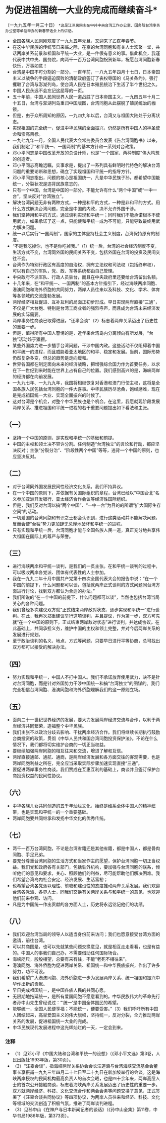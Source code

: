 # 为促进祖国统一大业的完成而继续奋斗*（一九九五年一月三十日）
`*这是江泽民同志在中共中央台湾工作办公室、国务院台湾事务办公室等单位举办的新春茶话会上的讲话。`- 全国各族人民刚刚欢度了一九九五年元旦，又迎来了乙亥年春节。
- 在这中华民族的传统节日来临之际，在京的台湾同胞和有关人士欢聚一堂，共话两岸关系前景和祖国和平统一大业，是一件很有意义的事。借此机会，我谨代表中共中央、国务院，向两千一百万台湾同胞祝贺新年，祝愿台湾同胞新春快乐，万事如意！- 台湾是中国不可分割的一部分。一百年前，一八九五年四月十七日，日本帝国主义以战争的手段逼迫腐败的清朝政府签订了丧权辱国的《马关条约》，强行攫取了台湾与澎湖列岛，使台湾人民在日本殖民统治下生活了半个世纪之久。
- 中国人民永远不会忘记这屈辱的一页。
- 五十年前，中国人民同世界人民一道战胜了日本帝国主义，一九四五年十月二十五日，台湾与澎湖列岛重归中国版图，台湾同胞从此摆脱了殖民统治的枷锁。
- 但是，由于众所周知的原因，一九四九年以后，台湾又与祖国大陆处于分离状态。
- 实现祖国的完全统一，促进中华民族的全面振兴，仍然是所有中国人的神圣使命和崇高目标。
- 一九七九年一月，全国人民代表大会常务委员会发表《告台湾同胞书》以来，我们制定了“和平统一、一国两制”的基本方针和一系列对台政策。
- 邓小平同志是中国改革开放的总设计师，也是“一个国家、两种制度”伟大构想的创造者。
- 邓小平同志高瞻远瞩，实事求是，提出了一系列具有鲜明时代特色的解决台湾问题的重要论断和思想，确立了实现祖国和平统一的指导方针。
- 邓小平同志指出，问题的核心是祖国统一，凡是中华民族子孙，都希望中国能统一，分裂状况是违背民族意志的。
- 只有一个中国，台湾是中国的一部分。不能允许有什么“两个中国”或“一中一台”，坚决反对“台湾独立”。
- 解决台湾问题无非有两种方式，一种是和平的方式，一种是非和平的方式。用什么方式解决台湾问题，完全是中国的内政，决不允许外国干涉。
- 我们坚持用和平的方式，通过谈判实现和平统一；同时我们不能承诺根本不使用武力，如果承诺了这一点，只能使和平统一成为不可能，只能导致最终用武力解决问题。
- 统一以后实行“一国两制”，国家的主体坚持社会主义制度，台湾保持原有的制度。
- “不是我吃掉你，也不是你吃掉我。”（1）统一后，台湾的社会经济制度不变，生活方式不变，台湾同外国的民间关系不变，包括外国在台湾的投资及民间交往不变。
- 台湾作为特别行政区有高度的自治权，拥有立法权和司法权（包括终审权），可以有自己的军队，党、政、军等系统都由自己管理。
- 中央政府不派军队、行政人员驻台，而且在中央政府里还要给台湾留出名额。
- 十几年来，在“和平统一、一国两制”的基本方针指引下，经过海峡两岸同胞、港澳同胞和海外侨胞的共同努力，两岸人员往来以及科技、文化、学术、体育等各领域的交流蓬勃发展。
- 两岸经济相互促进、互补互利的局面正初步形成。早日实现两岸直接“三通”，不仅是广大台胞、特别是台湾工商业者的强烈呼声，而且成为台湾未来经济发展的实际需要。
- 两岸事务性商谈已取得进展，“汪辜会谈”（2）标志着两岸关系迈出了历史性的重要一步。
- 但是，值得所有中国人警惕的是，近年来台湾岛内分离倾向有所发展，“台独”活动趋于猖獗。
- 某些外国势力进一步插手台湾问题，干涉中国内政。这些活动不仅阻碍着中国和平统一的进程，而且威胁着亚太地区的和平、稳定和发展。当前，国际形势仍然复杂多变，但总的趋势是走向缓和。
- 世界各国都在制定面向未来的经济战略，把增强综合国力作为首要任务，以求在下一世纪到来时能在世界上占有自己的位置。我们感到高兴的是，海峡两岸的经济都在向前发展。
- 一九九七年、一九九九年，我国将相继恢复对香港和澳门行使主权，这将是全国各族人民包括台湾同胞的一件大喜事。中华民族历尽沧桑，饱经磨难，现在是完成祖国统一大业、实现全面振兴的时候了。
- 这对台湾是个机会，对整个中华民族也是个机会。在这里，我愿就现阶段发展两岸关系、推进祖国和平统一进程的若干重要问题提出如下看法和主张。
## （一）
- 坚持一个中国的原则，是实现和平统一的基础和前提。
- 中国的主权和领土决不容许分割。任何制造“台湾独立”的言论和行动，都应坚决反对；主张“分裂分治”、“阶段性两个中国”等等，违背一个中国的原则，也应坚决反对。## （二）
- 对于台湾同外国发展民间性经济文化关系，我们不持异议。
- 在一个中国的原则下，并依据有关国际组织的章程，台湾已经以“中国台北”名义参加亚洲开发银行、亚太经济合作会议等经济性国际组织。
- 但是，我们反对台湾以搞“两个中国”、“一中一台”为目的的所谓“扩大国际生存空间”的活动。
- 一切爱国的台湾同胞和有识之士都会认识到，进行这类活动并不能解决问题，反而会使“台独”势力更加肆无忌惮地破坏和平统一的进程。
- 只有实现和平统一后，台湾同胞才能与全国各族人民一道，真正充分地共享伟大祖国在国际上的尊严与荣誉。## （三）
- 进行海峡两岸和平统一谈判，是我们的一贯主张。在和平统一谈判的过程中，可以吸收两岸各党派、团体有代表性的人士参加。
- 我在一九九二年十月中国共产党第十四次全国代表大会的报告中说：“在一个中国的前提下，什么问题都可以谈，包括就两岸正式谈判的方式问题同台湾方面进行讨论，找到双方都认为合适的办法。”
- 我们所说的“在一个中国的前提下，什么问题都可以谈”，当然也包括台湾当局关心的各种问题。
- 我们曾经多次建议双方就“正式结束两岸敌对状态、逐步实现和平统一”进行谈判。在此，我再次郑重建议举行这项谈判，并且提议，作为第一步，双方可先就“在一个中国的原则下，正式结束两岸敌对状态”进行谈判，并达成协议。在此基础上，共同承担义务，维护中国的主权和领土完整，并对今后两岸关系的发展进行规划。
- 至于政治谈判的名义、地点、方式等问题，只要早日进行平等协商，总可找出双方都可以接受的解决办法。## （四）
- 努力实现和平统一，中国人不打中国人。我们不承诺放弃使用武力，决不是针对台湾同胞，而是针对外国势力干涉中国统一和搞“台湾独立”的图谋的。我们完全相信台湾同胞、港澳同胞和海外侨胞理解我们的这一原则立场。## （五）
-  面向二十一世纪世界经济的发展，要大力发展两岸经济交流与合作，以利于两岸经济共同繁荣，造福整个中华民族。
-  我们主张不以政治分歧去影响、干扰两岸经济合作。我们将继续长期执行鼓励台商投资的政策，贯彻《中华人民共和国台湾同胞投资保护法》。不论在什么情况下，我们都将切实维护台商的一切正当权益。
-  要继续加强两岸同胞的相互往来和交流，增进了解和互信。
-  两岸直接通邮、通航、通商，是两岸经济发展和各方面交往的客观需要，也是两岸同胞利益之所在，完全应当采取实际步骤加速实现直接“三通”。
-  要促进两岸事务性商谈。我们赞成在互惠互利的基础上，商谈并且签订保护台商投资权益的民间性协议。## （六）
- 中华各族儿女共同创造的五千年灿烂文化，始终是维系全体中国人的精神纽带，也是实现和平统一的一个重要基础。
- 两岸同胞要共同继承和发扬中华文化的优秀传统。## （七）
- 两千一百万台湾同胞，不论是台湾省籍还是其他省籍，都是中国人，都是骨肉同胞、手足兄弟。
- 要充分尊重台湾同胞的生活方式和当家作主的愿望，保护台湾同胞一切正当权益。我们党和政府各有关部门，包括驻外机构，要加强与台湾同胞的联系，倾听他们的意见和要求，关心、照顾他们的利益，尽可能帮助他们解决困难。我们希望台湾岛内社会安定、经济发展、生活富裕；
- 也希望台湾各党派以理性、前瞻和建设性的态度推动两岸关系发展。我们欢迎台湾各党派、各界人士，同我们交换有关两岸关系与和平统一的意见，也欢迎他们前来参观、访问。
- 凡是为中国统一作出贡献的各方面人士，历史将永远铭记他们的功绩。## （八）
- 我们欢迎台湾当局的领导人以适当身份前来访问；我们也愿意接受台湾方面的邀请，前往台湾。
- 可以共商国是，也可以先就某些问题交换意见，就是相互走走看看，也是有益的。中国人的事我们自己办，不需要借助任何国际场合。
- 海峡咫尺，殷殷相望，总要有来有往，不能“老死不相往来”。
- 港澳同胞、海外侨胞为促进两岸关系、祖国统一和中华民族振兴，作出了许多努力，功不可没。
- 我们希望广大港澳同胞、海外侨胞进一步为发展两岸关系、统一祖国和振兴中华作出新的贡献。
- 早日完成祖国统一，是中国各族人民的共同心愿。
- 无限期地拖延统一，是所有爱国同胞不愿意看到的。中华民族伟大的革命先行者孙中山先生曾经说过：“‘统一’是中国全体国民的希望。
- 能够统一，全国人民便享福；不能统一，便要受害。”（3）我们呼吁所有中国人团结起来，高举爱国主义的伟大旗帜，坚持统一，反对分裂，全力推动两岸关系的发展，促进祖国统一大业的完成。
- 中华民族现代发展进程中这光辉灿烂的一天，一定会到来。### 注释- （1）见邓小平《中国大陆和台湾和平统一的设想》（《邓小平文选》第3卷，人民出版社1993年版，第30页）。- （2）“汪辜会谈”，指海峡两岸关系协会会长汪道涵与台湾海峡交流基金会董事长享振甫一九九三年四月二十七日至二十九日在新加坡举行的会谈。这是海峡两岸授权的民间机构最高负责人的首次会晤，也是四十余年来，两岸高层人士的首次公开接触商谈，标志着海峡两岸关系发展迈出了历史性的重要一步。双方就两岸经济、科技、文化交流合作和两会会务等问题交换了意见，正式签署了《汪辜会谈共同协议》等四项协议，为两岸人员往来和经济、科技、文化等领域的交流创造了积极气氛，推进了两岸谈判进程。- （3）见孙中山《在神户与日本新闻记者的谈话》（《孙中山全集》第11卷，中华书局1986年版，第373页）。